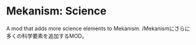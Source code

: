 # Mekanism: Science
A mod that adds more science elements to Mekanism.
/Mekanismにさらに多くの科学要素を追加するMOD。

